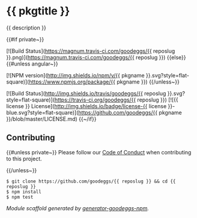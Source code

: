 # {{ pkgtitle }}

{{ description }}

{{#if private~}}

[![Build Status](https://magnum.travis-ci.com/goodeggs/{{ reposlug }}.png)](https://magnum.travis-ci.com/goodeggs/{{ reposlug }})
{{else}}{{#unless angular~}}

[![NPM version](http://img.shields.io/npm/v/{{ pkgname }}.svg?style=flat-square)](https://www.npmjs.org/package/{{ pkgname }})
{{/unless~}}

[![Build Status](http://img.shields.io/travis/goodeggs/{{ reposlug }}.svg?style=flat-square)](https://travis-ci.org/goodeggs/{{ reposlug }})
[![{{ license }} License](http://img.shields.io/badge/license-{{ license }}-blue.svg?style=flat-square)](https://github.com/goodeggs/{{ pkgname }}/blob/master/LICENSE.md)
{{~/if}}

## Contributing

{{#unless private~}}
Please follow our [Code of Conduct](https://github.com/goodeggs/mongoose-webdriver/blob/master/CODE_OF_CONDUCT.md)
when contributing to this project.

{{/unless~}}
```
$ git clone https://github.com/goodeggs/{{ reposlug }} && cd {{ reposlug }}
$ npm install
$ npm test
```

_Module scaffold generated by [generator-goodeggs-npm](https://github.com/goodeggs/generator-goodeggs-npm)._
